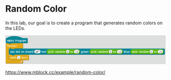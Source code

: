 # Random Color

In this lab, our goal is to create a program that generates
random colors on the LEDs.

![Random Color Blocks](../img/random-color.png)

https://www.mblock.cc/example/random-color/
